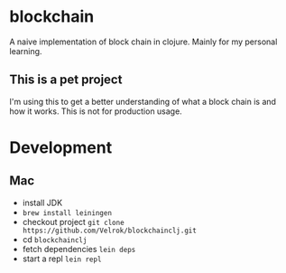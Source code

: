 # blockchain

A naive implementation of block chain in clojure.
Mainly for my personal learning.

## This is a pet project

I'm using this to get a better understanding of what a block chain is and how it works.
This is not for production usage.


# Development

## Mac

 - install JDK
 - `brew install leiningen`
 - checkout project `git clone https://github.com/Velrok/blockchainclj.git`
 - cd `blockchainclj`
 - fetch dependencies `lein deps`
 - start a repl `lein repl`


